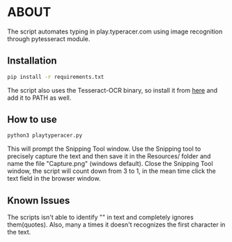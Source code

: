 # ABOUT

The script automates typing in play.typeracer.com using image recognition through pytesseract module.

## Installation

```bash
pip install -r requirements.txt
```
The script also uses the Tesseract-OCR binary, so install it from [here](https://github.com/UB-Mannheim/tesseract/wiki) and add it to PATH as well.

## How to use

```python
python3 playtyperacer.py
```
This will prompt the Snipping Tool window. Use the Snipping tool to precisely capture the text and then save it in the Resources/ folder and name the file "Capture.png" (windows default).
Close the Snipping Tool window, the script will count down from 3 to 1, in the mean time click the text field in the browser window.

## Known Issues

The scripts isn't able to identify "" in text and completely ignores them(quotes).
Also, many a times it doesn't recognizes the first character in the text.

